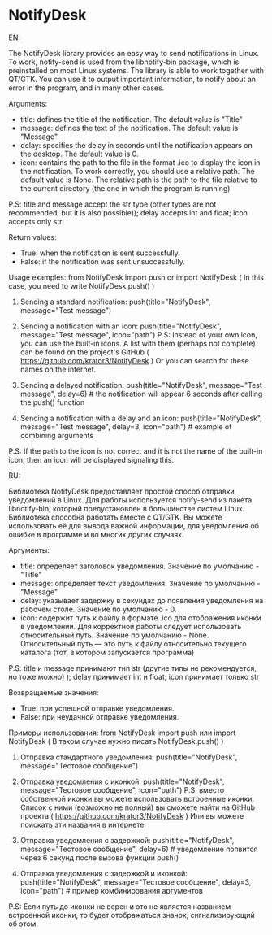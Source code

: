 # NotifyDesk

EN:

The NotifyDesk library provides an easy way to send notifications in Linux.
To work, notify-send is used from the libnotify-bin package, which is preinstalled on most Linux systems.
The library is able to work together with QT/GTK.
You can use it to output important information, to notify about an error in the program, and in many other cases.

Arguments:
- title: defines the title of the notification. The default value is "Title"
- message: defines the text of the notification. The default value is "Message"
- delay: specifies the delay in seconds until the notification appears on the desktop. The default value is 0.
- icon: contains the path to the file in the format .ico to display the icon in the notification.
  To work correctly, you should use a relative path. The default value is None.
  The relative path is the path to the file relative to the current directory (the one in which the program is running)

P.S: title and message accept the str type (other types are not recommended, but it is also possible)); delay accepts int and float; icon accepts only str

Return values:
- True: when the notification is sent successfully.
- False: if the notification was sent unsuccessfully.

Usage examples:
   from NotifyDesk import push or import NotifyDesk ( In this case, you need to write NotifyDesk.push() )

1. Sending a standard notification:
   push(title="NotifyDesk", message="Test message")

2. Sending a notification with an icon:
   push(title="NotifyDesk", message="Test message", icon="path")
P.S: Instead of your own icon, you can use the built-in icons.
   A list with them (perhaps not complete) can be found on the project's GitHub ( https://github.com/krator3/NotifyDesk )
Or you can search for these names on the internet.

3. Sending a delayed notification:
   push(title="NotifyDesk", message="Test message", delay=6) # the notification will appear 6 seconds after calling the push() function

4. Sending a notification with a delay and an icon:
   push(title="NotifyDesk", message="Test message", delay=3, icon="path") # example of combining arguments

P.S: If the path to the icon is not correct and it is not the name of the built-in icon, then an icon will be displayed signaling this.



RU:

Библиотека NotifyDesk предоставляет простой способ отправки уведомлений в Linux.
Для работы используется notify-send из пакета libnotify-bin, который предустановлен в большинстве систем Linux.
Библиотека способна работать вместе с QT/GTK.
Вы можете использовать её для вывода важной информации, для уведомления об ошибке в программе и во многих других случаях.

Аргументы:
- title: определяет заголовок уведомления. Значение по умолчанию - "Title"
- message: определяет текст уведомления. Значение по умолчанию - "Message"
- delay: указывает задержку в секундах до появления уведомления на рабочем столе. Значение по умолчанию - 0.
- icon: содержит путь к файлу в формате .ico для отображения иконки в уведомлении.
  Для корректной работы следует использовать относительный путь. Значение по умолчанию - None.
  Относительный путь — это путь к файлу относительно текущего каталога (тот, в котором запускается программа)

P.S: title и message принимают тип str (другие типы не рекомендуется, но тоже можно) ); delay принимает int и float; icon принимает только str

Возвращаемые значения:
- True: при успешной отправке уведомления.
- False: при неудачной отправке уведомления.

Примеры использования:
   from NotifyDesk import push или import NotifyDesk ( В таком случае нужно писать NotifyDesk.push() )

1. Отправка стандартного уведомления:
   push(title="NotifyDesk", message="Тестовое сообщение")

2. Отправка уведомления с иконкой:
   push(title="NotifyDesk", message="Тестовое сообщение", icon="path")
   P.S: вместо собственной иконки вы можете использовать встроенные иконки.
   Список с ними (возможно не полный) вы сможете найти на GitHub проекта ( https://github.com/krator3/NotifyDesk )
   Или вы можете поискать эти названия в интернете.

3. Отправка уведомления с задержкой:
   push(title="NotifyDesk", message="Тестовое сообщение", delay=6) # уведомление появится через 6 секунд после вызова функции push()

4. Отправка уведомления с задержкой и иконкой:
   push(title="NotifyDesk", message="Тестовое сообщение", delay=3, icon="path") # пример комбинирования аргументов

P.S: Если путь до иконки не верен и это не является названием встроенной иконки, то будет отображаться значок, сигнализирующий об этом.
